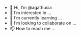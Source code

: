 - 👋 Hi, I’m @agathusia
- 👀 I’m interested in ...
- 🌱 I’m currently learning ...
- 💞️ I’m looking to collaborate on ...
- 📫 How to reach me ...

<!---
agathusia/agathusia is a ✨ special ✨ repository because its `README.md` (this file) appears on your GitHub profile.
You can click the Preview link to take a look at your changes.
--->
